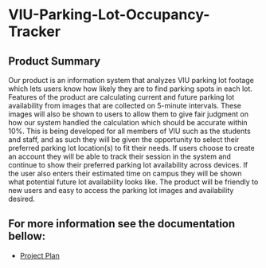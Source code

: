 # VIU-Parking-Lot-Occupancy-Tracker

<h2>Product Summary</h2>

<p>
Our product is an information system that analyzes VIU parking lot footage which lets users
know how likely they are to find parking spots in each lot. Features of the product are
calculating current and future parking lot availability from images that are collected on 5-minute
intervals. These images will also be shown to users to allow them to give fair judgment on how
our system handled the calculation which should be accurate within 10%. This is being
developed for all members of VIU such as the students and staff, and as such they will be given
the opportunity to select their preferred parking lot location(s) to fit their needs. If users choose
to create an account they will be able to track their session in the system and continue to show
their preferred parking lot availability across devices. If the user also enters their estimated time
on campus they will be shown what potential future lot availability looks like. The product will
be friendly to new users and easy to access the parking lot images and availability desired.
</p>

<h2>For more information see the documentation bellow:</h2>

<ul>
  <li><a href="[VIU-Parking-Lot-Occupancy-Tracker/documentation/ProjectPlan.pdf](https://github.com/charlijj/VIU-Parking-Lot-Occupancy-Tracker/blob/main/documentation/ProjectPlan.pdf)" target="_blank">Project Plan</a>
</ul>


